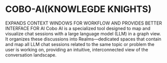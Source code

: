 # COBO-AI(KNOWLEGDE KNIGHTS)
EXPANDS CONTEXT WINDOWS FOR WORKFLOW AND PROVIDES BETTER INTERFACE FOR AI
Cobo AI is a specialized tool designed to map and visualize chat sessions with a large language model (LLM) in a graph view. It organizes these discussions into Realms—dedicated spaces that contain and map all LLM chat sessions related to the same topic or problem the user is working on, providing an intuitive, interconnected view of the conversation landscape.
